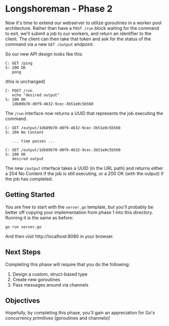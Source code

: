Longshoreman - Phase 2
======================

Now it's time to extend our webserver to utilize goroutines in a
worker pool architecture.  Rather than have a `POST /run` block
waiting for the command to exit, we'll submit a job to our
workers, and return an identifier to the client.  The client can
then take that token and ask for the status of the command via a
new `GET /output` endpoint.

So our new API design looks like this:

    C: GET /ping
    S: 200 OK
       pong

(this is unchanged)

    C: POST /run
       echo "desired output"
    S: 200 OK
       1db89b70-d0f9-4632-9cec-3b51e0c5b560

The `/run` interface now returns a UUID that represents the job
executing the command.

    C: GET /output/1db89b70-d0f9-4632-9cec-3b51e0c5b560
    S: 204 No Content

       ... time passes ...

    C: GET /output/1db89b70-d0f9-4632-9cec-3b51e0c5b560
    S: 200 OK
       desired output

The new `/output` interface takes a UUID (in the URL path) and
returns either a 204 No Content if the job is still executing, or
a 200 OK (with the output) if the job has completed.

Getting Started
---------------

You are free to start with the `server.go` template, but you'll
probably be better off copying your implementation from phase 1
into this directory.  Running it is the same as before:

    go run server.go

And then visit http://localhost:8080 in your browser.

Next Steps
----------

Completing this phase will require that you do the following:

1. Design a custom, struct-based type
2. Create new goroutines
3. Pass messages around via channels

Objectives
----------

Hopefully, by completing this phase, you'll gain an appreciation
for Go's concurrency primitives (goroutines and channels)!
